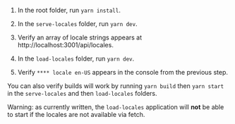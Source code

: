 1. In the root folder, run `yarn install`.

2. In the `serve-locales` folder, run `yarn dev`.

3. Verify an array of locale strings appears at http://localhost:3001/api/locales.

4. In the `load-locales` folder, run `yarn dev`.

5. Verify `**** locale en-US` appears in the console from the previous step.

You can also verify builds will work by running `yarn build` then `yarn start` in the `serve-locales` and then `load-locales` folders.

Warning: as currently written, the `load-locales` application will **not** be able to start if the locales are not available via fetch.
